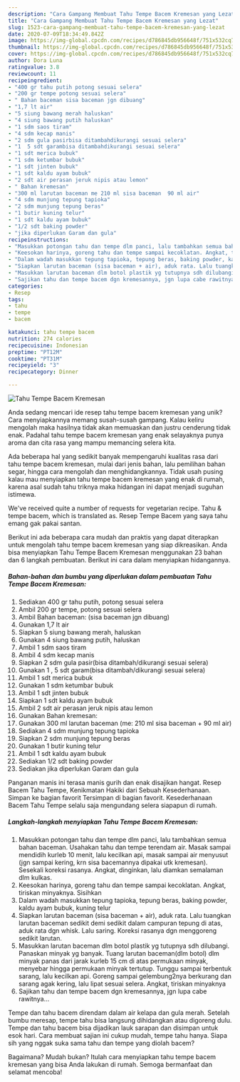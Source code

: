 ```yaml
---
description: "Cara Gampang Membuat Tahu Tempe Bacem Kremesan yang Lezat"
title: "Cara Gampang Membuat Tahu Tempe Bacem Kremesan yang Lezat"
slug: 1523-cara-gampang-membuat-tahu-tempe-bacem-kremesan-yang-lezat
date: 2020-07-09T18:34:49.842Z
image: https://img-global.cpcdn.com/recipes/d786845db956648f/751x532cq70/tahu-tempe-bacem-kremesan-foto-resep-utama.jpg
thumbnail: https://img-global.cpcdn.com/recipes/d786845db956648f/751x532cq70/tahu-tempe-bacem-kremesan-foto-resep-utama.jpg
cover: https://img-global.cpcdn.com/recipes/d786845db956648f/751x532cq70/tahu-tempe-bacem-kremesan-foto-resep-utama.jpg
author: Dora Luna
ratingvalue: 3.8
reviewcount: 11
recipeingredient:
- "400 gr tahu putih potong sesuai selera"
- "200 gr tempe potong sesuai selera"
- " Bahan baceman sisa baceman jgn dibuang"
- "1,7 lt air"
- "5 siung bawang merah haluskan"
- "4 siung bawang putih haluskan"
- "1 sdm saos tiram"
- "4 sdm kecap manis"
- "2 sdm gula pasirbisa ditambahdikurangi sesuai selera"
- "1  5 sdt garambisa ditambahdikurangi sesuai selera"
- "1 sdt merica bubuk"
- "1 sdm ketumbar bubuk"
- "1 sdt jinten bubuk"
- "1 sdt kaldu ayam bubuk"
- "2 sdt air perasan jeruk nipis atau lemon"
- " Bahan kremesan"
- "300 ml larutan baceman me 210 ml sisa baceman  90 ml air"
- "4 sdm munjung tepung tapioka"
- "2 sdm munjung tepung beras"
- "1 butir kuning telur"
- "1 sdt kaldu ayam bubuk"
- "1/2 sdt baking powder"
- "jika diperlukan Garam dan gula"
recipeinstructions:
- "Masukkan potongan tahu dan tempe dlm panci, lalu tambahkan semua bahan baceman. Usahakan tahu dan tempe terendam air. Masak sampai mendidih kurleb 10 menit, lalu kecilkan api, masak sampai air menyusut (jgn sampai kering, krn sisa bacemannya dipakai utk kremesan). Sesekali koreksi rasanya. Angkat, dinginkan, lalu diamkan semalaman dlm kulkas."
- "Keesokan harinya, goreng tahu dan tempe sampai kecoklatan. Angkat, tiriskan minyaknya. Sisihkan"
- "Dalam wadah masukkan tepung tapioka, tepung beras, baking powder, kaldu ayam bubuk, kuning telur"
- "Siapkan larutan baceman (sisa baceman + air), aduk rata. Lalu tuangkan larutan baceman sedikit demi sedikit dalam campuran tepung di atas, aduk rata dgn whisk. Lalu saring. Koreksi rasanya dgn menggoreng sedikit larutan."
- "Masukkan larutan baceman dlm botol plastik yg tutupnya sdh dilubangi. Panaskan minyak yg banyak. Tuang larutan baceman(dlm botol) dlm minyak panas dari jarak kurleb 15 cm di atas permukaan minyak, menyebar hingga permukaan minyak tertutup. Tunggu sampai terbentuk sarang, lalu kecilkan api. Goreng sampai gelembung2nya berkurang dan sarang agak kering, lalu lipat sesuai selera. Angkat, tiriskan minyaknya"
- "Sajikan tahu dan tempe bacem dgn kremesannya, jgn lupa cabe rawitnya..."
categories:
- Resep
tags:
- tahu
- tempe
- bacem

katakunci: tahu tempe bacem 
nutrition: 274 calories
recipecuisine: Indonesian
preptime: "PT12M"
cooktime: "PT31M"
recipeyield: "3"
recipecategory: Dinner

---
```



![Tahu Tempe Bacem Kremesan](https://img-global.cpcdn.com/recipes/d786845db956648f/751x532cq70/tahu-tempe-bacem-kremesan-foto-resep-utama.jpg)

Anda sedang mencari ide resep tahu tempe bacem kremesan yang unik? Cara menyiapkannya memang susah-susah gampang. Kalau keliru mengolah maka hasilnya tidak akan memuaskan dan justru cenderung tidak enak. Padahal tahu tempe bacem kremesan yang enak selayaknya punya aroma dan cita rasa yang mampu memancing selera kita.

Ada beberapa hal yang sedikit banyak mempengaruhi kualitas rasa dari tahu tempe bacem kremesan, mulai dari jenis bahan, lalu pemilihan bahan segar, hingga cara mengolah dan menghidangkannya. Tidak usah pusing kalau mau menyiapkan tahu tempe bacem kremesan yang enak di rumah, karena asal sudah tahu triknya maka hidangan ini dapat menjadi suguhan istimewa.

We&#39;ve received quite a number of requests for vegetarian recipe. Tahu &amp; tempe bacem, which is translated as. Resep Tempe Bacem yang saya tahu emang gak pakai santan.


Berikut ini ada beberapa cara mudah dan praktis yang dapat diterapkan untuk mengolah tahu tempe bacem kremesan yang siap dikreasikan. Anda bisa menyiapkan Tahu Tempe Bacem Kremesan menggunakan 23 bahan dan 6 langkah pembuatan. Berikut ini cara dalam menyiapkan hidangannya.

<!--inarticleads1-->

##### Bahan-bahan dan bumbu yang diperlukan dalam pembuatan Tahu Tempe Bacem Kremesan:

1. Sediakan 400 gr tahu putih, potong sesuai selera
1. Ambil 200 gr tempe, potong sesuai selera
1. Ambil  Bahan baceman: (sisa baceman jgn dibuang)
1. Gunakan 1,7 lt air
1. Siapkan 5 siung bawang merah, haluskan
1. Gunakan 4 siung bawang putih, haluskan
1. Ambil 1 sdm saos tiram
1. Ambil 4 sdm kecap manis
1. Siapkan 2 sdm gula pasir(bisa ditambah/dikurangi sesuai selera)
1. Gunakan 1 , 5 sdt garam(bisa ditambah/dikurangi sesuai selera)
1. Ambil 1 sdt merica bubuk
1. Gunakan 1 sdm ketumbar bubuk
1. Ambil 1 sdt jinten bubuk
1. Siapkan 1 sdt kaldu ayam bubuk
1. Ambil 2 sdt air perasan jeruk nipis atau lemon
1. Gunakan  Bahan kremesan:
1. Gunakan 300 ml larutan baceman (me: 210 ml sisa baceman + 90 ml air)
1. Sediakan 4 sdm munjung tepung tapioka
1. Siapkan 2 sdm munjung tepung beras
1. Gunakan 1 butir kuning telur
1. Ambil 1 sdt kaldu ayam bubuk
1. Sediakan 1/2 sdt baking powder
1. Sediakan jika diperlukan Garam dan gula


Panganan manis ini terasa manis gurih dan enak disajikan hangat. Resep Bacem Tahu Tempe, Kenikmatan Hakiki dari Sebuah Kesederhanaan. Simpan ke bagian favorit Tersimpan di bagian favorit. Kesederhanaan Bacem Tahu Tempe selalu saja mengundang selera siapapun di rumah. 

<!--inarticleads2-->

##### Langkah-langkah menyiapkan Tahu Tempe Bacem Kremesan:

1. Masukkan potongan tahu dan tempe dlm panci, lalu tambahkan semua bahan baceman. Usahakan tahu dan tempe terendam air. Masak sampai mendidih kurleb 10 menit, lalu kecilkan api, masak sampai air menyusut (jgn sampai kering, krn sisa bacemannya dipakai utk kremesan). Sesekali koreksi rasanya. Angkat, dinginkan, lalu diamkan semalaman dlm kulkas.
1. Keesokan harinya, goreng tahu dan tempe sampai kecoklatan. Angkat, tiriskan minyaknya. Sisihkan
1. Dalam wadah masukkan tepung tapioka, tepung beras, baking powder, kaldu ayam bubuk, kuning telur
1. Siapkan larutan baceman (sisa baceman + air), aduk rata. Lalu tuangkan larutan baceman sedikit demi sedikit dalam campuran tepung di atas, aduk rata dgn whisk. Lalu saring. Koreksi rasanya dgn menggoreng sedikit larutan.
1. Masukkan larutan baceman dlm botol plastik yg tutupnya sdh dilubangi. Panaskan minyak yg banyak. Tuang larutan baceman(dlm botol) dlm minyak panas dari jarak kurleb 15 cm di atas permukaan minyak, menyebar hingga permukaan minyak tertutup. Tunggu sampai terbentuk sarang, lalu kecilkan api. Goreng sampai gelembung2nya berkurang dan sarang agak kering, lalu lipat sesuai selera. Angkat, tiriskan minyaknya
1. Sajikan tahu dan tempe bacem dgn kremesannya, jgn lupa cabe rawitnya...


Tempe dan tahu bacem direndam dalam air kelapa dan gula merah. Setelah bumbu meresap, tempe tahu bisa langsung dihidangkan atau digoreng dulu. Tempe dan tahu bacem bisa dijadikan lauk sarapan dan disimpan untuk esok hari. Cara membuat sajian ini cukup mudah, tempe tahu hanya. Siapa sih yang nggak suka sama tahu dan tempe yang diolah bacem? 

Bagaimana? Mudah bukan? Itulah cara menyiapkan tahu tempe bacem kremesan yang bisa Anda lakukan di rumah. Semoga bermanfaat dan selamat mencoba!
